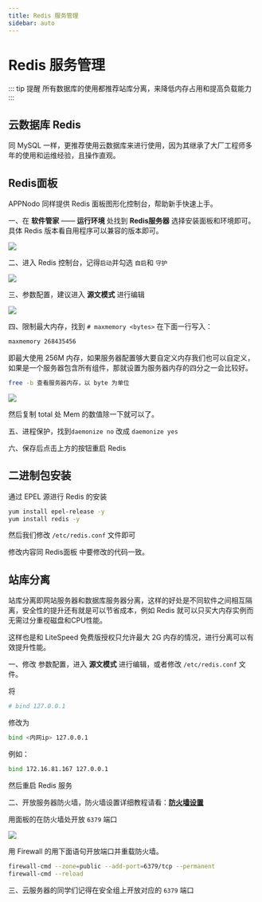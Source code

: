 ```yaml
---
title: Redis 服务管理
sidebar: auto
---
```


# Redis 服务管理

::: tip 提醒
所有数据库的使用都推荐站库分离，来降低内存占用和提高负载能力
:::

## 云数据库 Redis

同 MySQL 一样，更推荐使用云数据库来进行使用，因为其继承了大厂工程师多年的使用和运维经验，且操作直观。

## Redis面板

APPNodo 同样提供 Redis 面板图形化控制台，帮助新手快速上手。

一、在 **软件管家** —— **运行环境** 处找到 **Redis服务器** 选择安装面板和环境即可。具体 Redis 版本看自用程序可以兼容的版本即可。

![](https://pics.mf8.biz/picgo20190225162630.png)

二、进入 Redis 控制台，记得`启动`并勾选 `自启`和 `守护`

![](https://pics.mf8.biz/picgo20190225163033.png)

三、参数配置，建议进入 **源文模式** 进行编辑

![](https://pics.mf8.biz/picgo20190225175113.png)

四、限制最大内存，找到 `# maxmemory <bytes>` 在下面一行写入：

```bash
maxmemory 268435456
```

即最大使用 256M 内存，如果服务器配置够大要自定义内存我们也可以自定义，如果是一个服务器包含所有组件，那就设置为服务器内存的四分之一会比较好。

```bash
free -b 查看服务器内存，以 byte 为单位
```

![](https://pics.mf8.biz/picgo20190225175446.png)

然后复制 total 处 Mem 的数值除一下就可以了。

五、进程保护，找到`daemonize no` 改成 `daemonize yes`

六、保存后点击上方的按钮重启 Redis

## 二进制包安装

通过 EPEL 源进行 Redis 的安装

```bash
yum install epel-release -y
yum install redis -y
```

然后我们修改 `/etc/redis.conf` 文件即可

修改内容同 Redis面板 中要修改的代码一致。

## 站库分离

站库分离即网站服务器和数据库服务器分离，这样的好处是不同软件之间相互隔离，安全性的提升还有就是可以节省成本，例如 Redis 就可以只买大内存实例而无需过分重视磁盘和CPU性能。

这样也是和 LiteSpeed 免费版授权只允许最大 2G 内存的情况，进行分离可以有效提升性能。

一、修改 参数配置，进入 **源文模式** 进行编辑，或者修改 `/etc/redis.conf` 文件。

将

```bash
# bind 127.0.0.1
```

修改为

```bash
bind <内网ip> 127.0.0.1
```

例如：

```bash
bind 172.16.81.167 127.0.0.1
```

然后重启 Redis 服务

二、开放服务器防火墙，防火墙设置详细教程请看：**[防火墙设置](/zh/others/firewall.html)**

用面板的在防火墙处开放 `6379` 端口

![](https://pics.mf8.biz/picgo20190228142653.png)

用 Firewall 的用下面语句开放端口并重载防火墙。

```bash
firewall-cmd --zone=public --add-port=6379/tcp --permanent
firewall-cmd --reload
```

三、云服务器的同学们记得在安全组上开放对应的 `6379` 端口